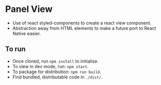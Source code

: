 # Panel View

 - Use of react styled-components to create a react view component.
 - Abstraction away from HTML elements to make a future port to React Native easier.

## To run
 - Once cloned, run `npm install` to initialise.
 - To view in dev mode, run: `npm start`.
 - To package for distribution: `npm run build`.
 - Find bundled, distributable code in `./dist/`.

